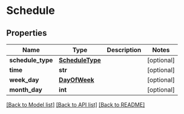 # Schedule

## Properties
Name | Type | Description | Notes
------------ | ------------- | ------------- | -------------
**schedule_type** | [**ScheduleType**](ScheduleType.md) |  | [optional] 
**time** | **str** |  | [optional] 
**week_day** | [**DayOfWeek**](DayOfWeek.md) |  | [optional] 
**month_day** | **int** |  | [optional] 

[[Back to Model list]](../README.md#documentation-for-models) [[Back to API list]](../README.md#documentation-for-api-endpoints) [[Back to README]](../README.md)


